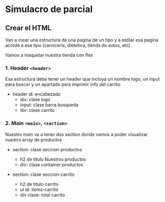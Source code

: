 # Simulacro de parcial

## Crear el HTML
Van a crear una estructura de una pagina de un tipo y a estilar esa pagina acorde a ese tipo (carniceria, dietetica, tienda de autos, etc)

Vamos a maquetar nuestra tienda con flex


### 1. Header `<header>`
Esa estructura debe tener un header que incluya un nombre logo, un input para buscar y un apartado para imprimir info del carrito

- header id: encabezado
    - div: clase logo
    - input: clase barra busqueda
    - div: clase carrito


### 2. Main `<main>`, `<section>`
Nuestro main va a tener dos section donde vamos a poder visualizar nuestro array de productos

- section: clase seccion-productos
    - h2 de titulo Nuestros productos
    - div: clase container productos

- section: clase seccion-carrito
    - h2 de titulo carrito
    - ul id: items-carrito
    - div clase: total carrito
